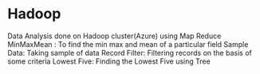 # Hadoop
Data Analysis done on Hadoop cluster(Azure) using Map Reduce <br>
MinMaxMean : To find the min max and mean of a particular field 
Sample Data: Taking sample of data 
Record Filter: Filtering records on the basis of some criteria
Lowest Five: Finding the Lowest Five using Tree 

